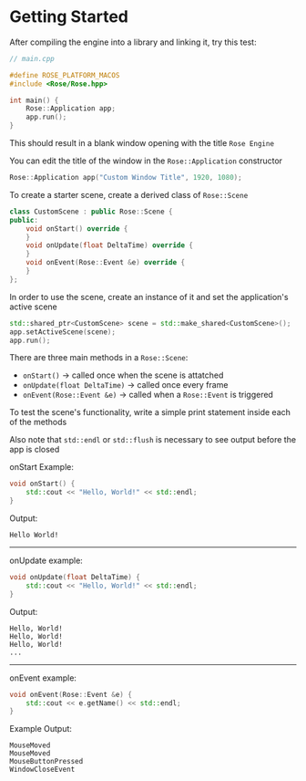 
# Getting Started

After compiling the engine into a library and linking it, try this test:

```cpp
// main.cpp

#define ROSE_PLATFORM_MACOS
#include <Rose/Rose.hpp>

int main() {
    Rose::Application app;
    app.run();
}
```
This should result in a blank window opening with the title ```Rose Engine```

You can edit the title of the window in the ```Rose::Application``` constructor
```cpp
Rose::Application app("Custom Window Title", 1920, 1080); 
```

To create a starter scene, create a derived class of ```Rose::Scene```
```cpp
class CustomScene : public Rose::Scene {
public:
	void onStart() override {
	}
	void onUpdate(float DeltaTime) override {
	}
	void onEvent(Rose::Event &e) override {
	}
};
```
In order to use the scene, create an instance of it and set the application's active scene
```cpp
std::shared_ptr<CustomScene> scene = std::make_shared<CustomScene>();
app.setActiveScene(scene);
app.run();
```
There are three main methods in a ```Rose::Scene```:
* ```onStart()``` -> called once when the scene is attatched
* ```onUpdate(float DeltaTime)``` -> called once every frame
* ```onEvent(Rose::Event &e)``` -> called when a ```Rose::Event``` is triggered

To test the scene's functionality, write a simple print statement inside each of the methods

Also note that ```std::endl``` or ```std::flush``` is necessary to see output before the app is closed

onStart Example:
```cpp
void onStart() {
	std::cout << "Hello, World!" << std::endl;
}
```
Output:
```
Hello World!
```
--------
onUpdate example:
```cpp
void onUpdate(float DeltaTime) {
	std::cout << "Hello, World!" << std::endl;
}
```
Output:
```
Hello, World!
Hello, World!
Hello, World! 
...
```
---
onEvent example:
```cpp
void onEvent(Rose::Event &e) {
	std::cout << e.getName() << std::endl;
}
```
Example Output:
```
MouseMoved
MouseMoved
MouseButtonPressed
WindowCloseEvent
```

